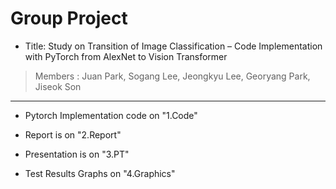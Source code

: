 
# Group Project 
- Title: Study on Transition of Image Classification – Code Implementation with PyTorch from AlexNet to Vision Transformer
> Members : Juan Park, Sogang Lee, Jeongkyu Lee, Georyang Park, Jiseok Son

---

- Pytorch Implementation code on "1.Code" 

- Report is on "2.Report"

- Presentation is on "3.PT"

- Test Results Graphs on "4.Graphics"

